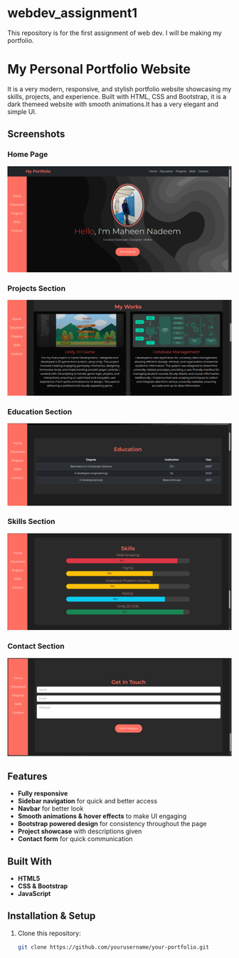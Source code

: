 # webdev_assignment1
 This repository is for the first assignment of web dev. I will be making my portfolio.

# My Personal Portfolio Website

It is a very modern, responsive, and stylish portfolio website showcasing my skills, projects, and experience. 
Built with HTML, CSS and Bootstrap, it is a dark themeed website with smooth animations.It has a very elegant and simple UI.

## Screenshots

### Home Page
![Home Page](ss-home.png)

### Projects Section
![Projects Section](ss-projects.png)

### Education Section
![Education Section](ss-education.png)

### Skills Section
![Skills Section](ss-skills.png)

### Contact Section
![Contact Section](ss-contact.png)

## Features

- **Fully responsive** 
- **Sidebar navigation** for quick and better access
- **Navbar** for better look 
- **Smooth animations & hover effects** to make UI engaging
- **Bootstrap powered design** for consistency throughout the page
- **Project showcase** with descriptions given
- **Contact form** for quick communication

## Built With

- **HTML5**  
- **CSS & Bootstrap**  
- **JavaScript**  

## Installation & Setup

1. Clone this repository:
   ```bash
   git clone https://github.com/yourusername/your-portfolio.git
